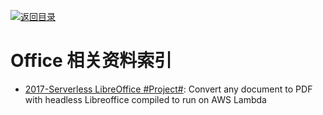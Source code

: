 [![返回目录](https://parg.co/UGo)](https://github.com/wxyyxc1992/Awesome-Reference) 
 
 
# Office 相关资料索引

* [2017-Serverless LibreOffice #Project#](https://github.com/vladgolubev/serverless-libreoffice): Convert any document to PDF with headless Libreoffice compiled to run on AWS Lambda
